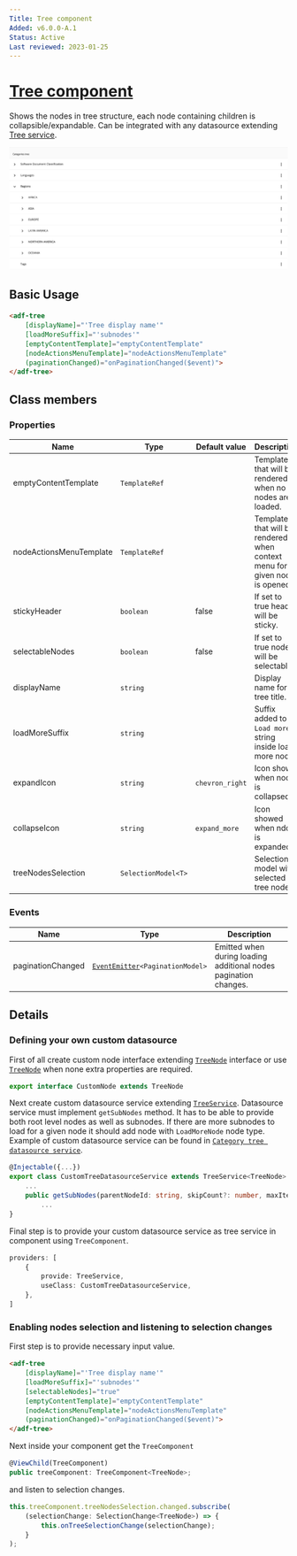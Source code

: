 ```yaml
---
Title: Tree component
Added: v6.0.0-A.1
Status: Active
Last reviewed: 2023-01-25
---
```


# [Tree component](../../../lib/content-services/src/lib/tree/components/tree.component.ts "Defined in tree.component.ts")

Shows the nodes in tree structure, each node containing children is collapsible/expandable. Can be integrated with any datasource extending [Tree service](../../../lib/content-services//src/lib/tree/services/tree.service.ts). 

![Tree component screenshot](../../docassets/images/tree.png)

## Basic Usage

```html
<adf-tree
    [displayName]="'Tree display name'"
    [loadMoreSuffix]="'subnodes'"
    [emptyContentTemplate]="emptyContentTemplate"
    [nodeActionsMenuTemplate]="nodeActionsMenuTemplate"
    (paginationChanged)="onPaginationChanged($event)">
</adf-tree>
```

## Class members

### Properties

| Name | Type | Default value | Description |
| ---- | ---- | ------------- | ----------- |
| emptyContentTemplate | `TemplateRef` |  | Template that will  be rendered when no nodes are loaded. |
| nodeActionsMenuTemplate | `TemplateRef` |  | Template that will  be rendered when context menu for given node is opened. |
| stickyHeader | `boolean` | false | If set to true header will be sticky. |
| selectableNodes | `boolean` | false | If set to true nodes will be selectable. |
| displayName | `string` | | Display name for tree title. |
| loadMoreSuffix | `string` | | Suffix added to `Load more` string inside load more node. |
| expandIcon | `string` | `chevron_right` | Icon shown when node is collapsed. |
| collapseIcon | `string` | `expand_more` | Icon showed when ndoe is expanded. |
| treeNodesSelection | `SelectionModel<T>` | | Selection model with selected tree nodes. |


### Events

| Name | Type | Description |
| ---- | ---- | ----------- |
| paginationChanged | [`EventEmitter`](https://angular.io/api/core/EventEmitter)`<PaginationModel>` | Emitted when during loading additional nodes pagination changes. |

## Details

### Defining your own custom datasource

First of all create custom node interface extending [`TreeNode`](../../../lib/content-services/src/lib/tree/models/tree-node.interface.ts) interface or use [`TreeNode`](../../../lib/content-services/src/lib/tree/models/tree-node.interface.ts) when none extra properties are required.

```ts
export interface CustomNode extends TreeNode
```

Next create custom datasource service extending [`TreeService`](../../../lib/content-services/src/lib/tree/services/tree.service.ts). Datasource service must implement `getSubNodes` method. It has to be able to provide both root level nodes as well as subnodes. If there are more subnodes to load for a given node it should add node with `LoadMoreNode` node type. Example of custom datasource service can be found in [`Category tree datasource service`](../services/category-tree-datasource.service.md).

```ts
@Injectable({...})
export class CustomTreeDatasourceService extends TreeService<TreeNode>  {
    ...
    public getSubNodes(parentNodeId: string, skipCount?: number, maxItems?: number): Observable<TreeResponse<TreeNode>> {
        ...
}
```

Final step is to provide your custom datasource service as tree service in component using `TreeComponent`.

```ts
providers: [
    {
        provide: TreeService,
        useClass: CustomTreeDatasourceService,
    },
]
```

### Enabling nodes selection and listening to selection changes

First step is to provide necessary input value.
```html
<adf-tree
    [displayName]="'Tree display name'"
    [loadMoreSuffix]="'subnodes'"
    [selectableNodes]="true"
    [emptyContentTemplate]="emptyContentTemplate"
    [nodeActionsMenuTemplate]="nodeActionsMenuTemplate"
    (paginationChanged)="onPaginationChanged($event)">
</adf-tree>
```

Next inside your component get the `TreeComponent`

```ts
@ViewChild(TreeComponent)
public treeComponent: TreeComponent<TreeNode>;
```

and listen to selection changes.

```ts
this.treeComponent.treeNodesSelection.changed.subscribe(
    (selectionChange: SelectionChange<TreeNode>) => {
        this.onTreeSelectionChange(selectionChange);
    }
);
```
